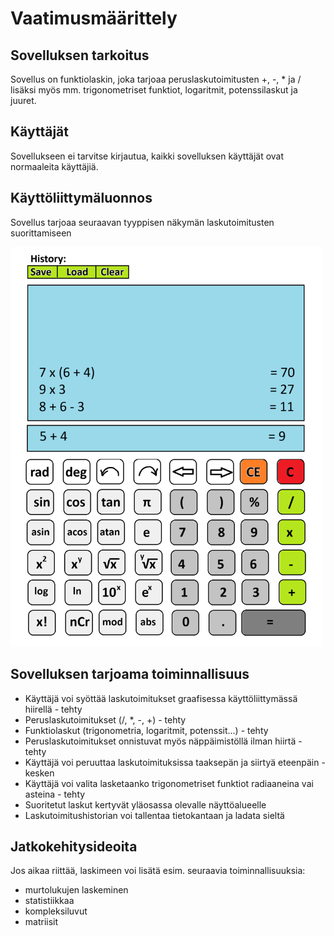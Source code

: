 # Vaatimusmäärittely

## Sovelluksen tarkoitus

Sovellus on funktiolaskin, joka tarjoaa peruslaskutoimitusten +, -, * ja / lisäksi myös mm. trigonometriset funktiot, logaritmit, potenssilaskut ja juuret. 

## Käyttäjät

Sovellukseen ei tarvitse kirjautua, kaikki sovelluksen käyttäjät ovat normaaleita käyttäjiä.

## Käyttöliittymäluonnos

Sovellus tarjoaa seuraavan tyyppisen näkymän laskutoimitusten suorittamiseen

<img src="./kuvat/kayttoliittyma-luonnos.png" alt="GUI" width="500px">

## Sovelluksen tarjoama toiminnallisuus

- Käyttäjä voi syöttää laskutoimitukset graafisessa käyttöliittymässä hiirellä - tehty
- Peruslaskutoimitukset (/, *, -, +) - tehty
- Funktiolaskut (trigonometria, logaritmit, potenssit...) - tehty
- Peruslaskutoimitukset onnistuvat myös näppäimistöllä ilman hiirtä - tehty
- Käyttäjä voi peruuttaa laskutoimituksissa taaksepän ja siirtyä eteenpäin - kesken
- Käyttäjä voi valita lasketaanko trigonometriset funktiot radiaaneina vai asteina - tehty
- Suoritetut laskut kertyvät yläosassa olevalle näyttöalueelle
- Laskutoimitushistorian voi tallentaa tietokantaan ja ladata sieltä

## Jatkokehitysideoita

Jos aikaa riittää, laskimeen voi lisätä esim. seuraavia toiminnallisuuksia: 
- murtolukujen laskeminen
- statistiikkaa
- kompleksiluvut
- matriisit

